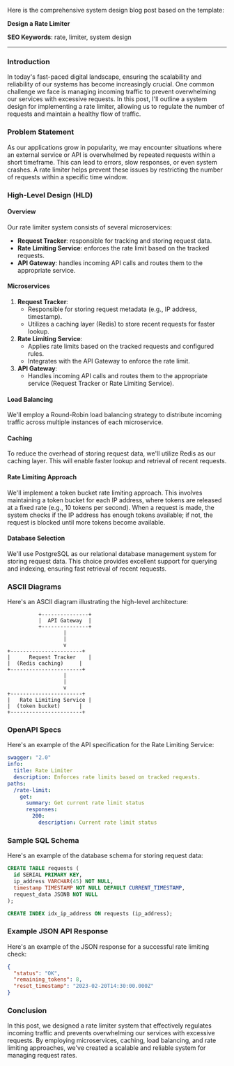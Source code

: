 Here is the comprehensive system design blog post based on the template:

**Design a Rate Limiter**

**SEO Keywords**: rate, limiter, system design

---

### Introduction

In today's fast-paced digital landscape, ensuring the scalability and reliability of our systems has become increasingly crucial. One common challenge we face is managing incoming traffic to prevent overwhelming our services with excessive requests. In this post, I'll outline a system design for implementing a rate limiter, allowing us to regulate the number of requests and maintain a healthy flow of traffic.

### Problem Statement

As our applications grow in popularity, we may encounter situations where an external service or API is overwhelmed by repeated requests within a short timeframe. This can lead to errors, slow responses, or even system crashes. A rate limiter helps prevent these issues by restricting the number of requests within a specific time window.

### High-Level Design (HLD)

#### Overview

Our rate limiter system consists of several microservices:

* **Request Tracker**: responsible for tracking and storing request data.
* **Rate Limiting Service**: enforces the rate limit based on the tracked requests.
* **API Gateway**: handles incoming API calls and routes them to the appropriate service.

#### Microservices

1. **Request Tracker**:
	* Responsible for storing request metadata (e.g., IP address, timestamp).
	* Utilizes a caching layer (Redis) to store recent requests for faster lookup.
2. **Rate Limiting Service**:
	* Applies rate limits based on the tracked requests and configured rules.
	* Integrates with the API Gateway to enforce the rate limit.
3. **API Gateway**:
	* Handles incoming API calls and routes them to the appropriate service (Request Tracker or Rate Limiting Service).

#### Load Balancing

We'll employ a Round-Robin load balancing strategy to distribute incoming traffic across multiple instances of each microservice.

#### Caching

To reduce the overhead of storing request data, we'll utilize Redis as our caching layer. This will enable faster lookup and retrieval of recent requests.

#### Rate Limiting Approach

We'll implement a token bucket rate limiting approach. This involves maintaining a token bucket for each IP address, where tokens are released at a fixed rate (e.g., 10 tokens per second). When a request is made, the system checks if the IP address has enough tokens available; if not, the request is blocked until more tokens become available.

#### Database Selection

We'll use PostgreSQL as our relational database management system for storing request data. This choice provides excellent support for querying and indexing, ensuring fast retrieval of recent requests.

### ASCII Diagrams

Here's an ASCII diagram illustrating the high-level architecture:
```
          +---------------+
          |  API Gateway  |
          +---------------+
                  |
                  |
                  v
+-----------------------+
|      Request Tracker    |
|  (Redis caching)     |
+-----------------------+
                  |
                  |
                  v
+-----------------------+
|   Rate Limiting Service |
|  (token bucket)      |
+-----------------------+
```

### OpenAPI Specs

Here's an example of the API specification for the Rate Limiting Service:
```yaml
swagger: "2.0"
info:
  title: Rate Limiter
  description: Enforces rate limits based on tracked requests.
paths:
  /rate-limit:
    get:
      summary: Get current rate limit status
      responses:
        200:
          description: Current rate limit status
```

### Sample SQL Schema

Here's an example of the database schema for storing request data:
```sql
CREATE TABLE requests (
  id SERIAL PRIMARY KEY,
  ip_address VARCHAR(45) NOT NULL,
  timestamp TIMESTAMP NOT NULL DEFAULT CURRENT_TIMESTAMP,
  request_data JSONB NOT NULL
);

CREATE INDEX idx_ip_address ON requests (ip_address);
```

### Example JSON API Response

Here's an example of the JSON response for a successful rate limiting check:
```json
{
  "status": "OK",
  "remaining_tokens": 8,
  "reset_timestamp": "2023-02-20T14:30:00.000Z"
}
```

### Conclusion

In this post, we designed a rate limiter system that effectively regulates incoming traffic and prevents overwhelming our services with excessive requests. By employing microservices, caching, load balancing, and rate limiting approaches, we've created a scalable and reliable system for managing request rates.